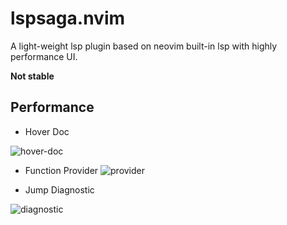 # lspsaga.nvim

A light-weight lsp plugin based on neovim built-in lsp with highly performance UI.

**Not stable**


## Performance

- Hover Doc

![hover-doc](https://user-images.githubusercontent.com/41671631/102290054-26d5b880-3f7b-11eb-8f0d-e6334901bc92.png)

- Function Provider
![provider](https://user-images.githubusercontent.com/41671631/102290055-276e4f00-3f7b-11eb-9c0f-0be0da60614f.png)

- Jump Diagnostic

![diagnostic](https://user-images.githubusercontent.com/41671631/102290042-21786e00-3f7b-11eb-8026-d467bc256ba8.gif)

